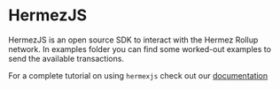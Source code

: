 # HermezJS
HermezJS is an open source SDK to interact with the Hermez Rollup network. In examples folder you can find some worked-out examples to send the available transactions.

For a complete tutorial on using `hermexjs` check out our [documentation](https://docs.hermez.io/#/developers/sdk) 


